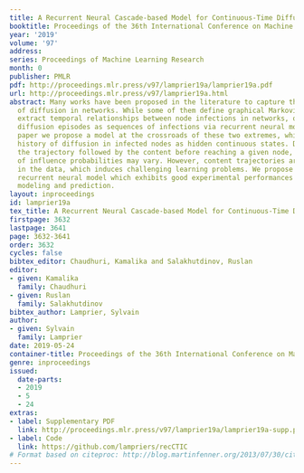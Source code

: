 ```yaml
---
title: A Recurrent Neural Cascade-based Model for Continuous-Time Diffusion
booktitle: Proceedings of the 36th International Conference on Machine Learning
year: '2019'
volume: '97'
address: 
series: Proceedings of Machine Learning Research
month: 0
publisher: PMLR
pdf: http://proceedings.mlr.press/v97/lamprier19a/lamprier19a.pdf
url: http://proceedings.mlr.press/v97/lamprier19a.html
abstract: Many works have been proposed in the literature to capture the dynamics
  of diffusion in networks. While some of them define graphical Markovian models to
  extract temporal relationships between node infections in networks, others consider
  diffusion episodes as sequences of infections via recurrent neural models. In this
  paper we propose a model at the crossroads of these two extremes, which embeds the
  history of diffusion in infected nodes as hidden continuous states. Depending on
  the trajectory followed by the content before reaching a given node, the distribution
  of influence probabilities may vary. However, content trajectories are usually hidden
  in the data, which induces challenging learning problems. We propose a topological
  recurrent neural model which exhibits good experimental performances for diffusion
  modeling and prediction.
layout: inproceedings
id: lamprier19a
tex_title: A Recurrent Neural Cascade-based Model for Continuous-Time Diffusion
firstpage: 3632
lastpage: 3641
page: 3632-3641
order: 3632
cycles: false
bibtex_editor: Chaudhuri, Kamalika and Salakhutdinov, Ruslan
editor:
- given: Kamalika
  family: Chaudhuri
- given: Ruslan
  family: Salakhutdinov
bibtex_author: Lamprier, Sylvain
author:
- given: Sylvain
  family: Lamprier
date: 2019-05-24
container-title: Proceedings of the 36th International Conference on Machine Learning
genre: inproceedings
issued:
  date-parts:
  - 2019
  - 5
  - 24
extras:
- label: Supplementary PDF
  link: http://proceedings.mlr.press/v97/lamprier19a/lamprier19a-supp.pdf
- label: Code
  link: https://github.com/lampriers/recCTIC
# Format based on citeproc: http://blog.martinfenner.org/2013/07/30/citeproc-yaml-for-bibliographies/
---
```

